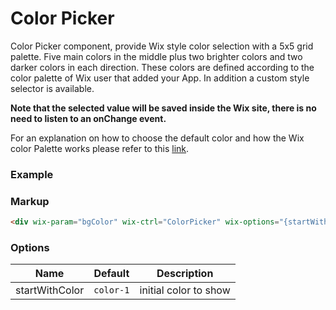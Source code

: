 # Color Picker
<!-- ColorPicker -->

Color Picker component, provide Wix style color selection with a 5x5 grid palette. Five main colors in the middle plus two brighter colors and two darker colors in each direction. These colors are defined according to the color palette of Wix user that added your App. In addition a custom style selector is available.

**Note that the selected value will be saved inside the Wix site, there is no need to listen to an onChange event.**

For an explanation on how to choose the default color and how the Wix color Palette works please refer to this [link](http://dev.wix.com/docs/display/DRAF/Color+Selection+Guide).


### Example

<div wix-param="bgColor" wix-ctrl="ColorPicker" wix-options="{startWithColor: 'color-3'}"></div>


### Markup
```html
<div wix-param="bgColor" wix-ctrl="ColorPicker" wix-options="{startWithColor: 'color-3'}"></div>
```

### Options

Name           | Default   | Description
-------------  |---------- |------------
startWithColor | `color-1` | initial color to show